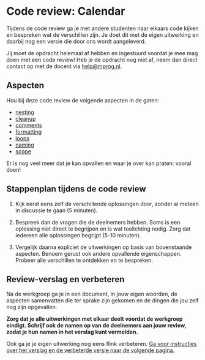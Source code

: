 # Code review: Calendar

Tijdens de code review ga je met andere studenten naar elkaars code kijken en bespreken wat de verschillen zijn. Je doet dit met de eigen uitwerking en daarbij nog een versie die door ons wordt aangeleverd.

Jij moet de opdracht helemaal af hebben en ingestuurd voordat je mee mag doen met een code review! Heb je de opdracht nog niet af, neem dan direct contact op met de docent via <help@mprog.nl>.

## Aspecten

Hou bij deze code review de volgende aspecten in de gaten:

- [nesting](/quality/aspects/nesting)
- [cleanup](/quality/aspects/cleanup)
- [comments](/quality/aspects/comments)
- [formatting](/quality/aspects/formatting)
- [loops](/quality/aspects/loops)
- [naming](/quality/aspects/naming)
- [scope](/quality/aspects/scope)

Er is nog veel meer dat je kan opvallen en waar je over kan praten: vooral doen!

## Stappenplan tijdens de code review

1.  Kijk eerst eens zelf de verschillende oplossingen door, zonder al meteen in discussie te gaan (5 minuten).

2.  Bespreek dan de vragen die de deelnemers hebben. Soms is een oplossing niet direct te begrijpen en is wat toelichting nodig. Zorg dat iedereen alle oplossingen begrijpt (5-10 minuten).

3.  Vergelijk daarna expliciet de uitwerkingen op basis van bovenstaande aspecten. Benoem gerust ook andere opvallende eigenschappen. Probeer alle verschillen te ontdekken en te bespreken.

## Review-verslag en verbeteren

Na de werkgroep ga je in een document, in jouw eigen woorden, de aspecten samenvatten die ter sprake zijn gekomen en de dingen die jou zelf nog zijn opgevallen.

**Zorg dat je alle uitwerkingen met elkaar deelt voordat de werkgroep eindigt. Schrijf ook de namen op van de deelnemers aan jouw review, zodat je hun namen in het verslag kunt vermelden.**

Ook ga je je eigen uitwerking nog eens flink verbeteren. [Ga voor instructies over het verslag en de verbeterde versie naar de volgende pagina.](/reviews/r3/revised)
